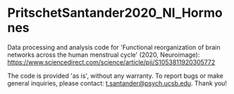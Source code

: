 # PritschetSantander2020_NI_Hormones
Data processing and analysis code for 'Functional reorganization of brain networks across the human menstrual cycle' (2020, Neuroimage): https://www.sciencedirect.com/science/article/pii/S1053811920305772

The code is provided 'as is', without any warranty. To report bugs or make general inquiries, please contact: t.santander@psych.ucsb.edu. Thank you!
